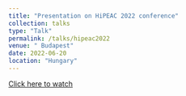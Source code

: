 ```yaml
---
title: "Presentation on HiPEAC 2022 conference"
collection: talks
type: "Talk"
permalink: /talks/hipeac2022
venue: " Budapest"
date: 2022-06-20
location: "Hungary"
---
```


[Click here to watch](http://midhunxavier.github.io/files/HiPEAC2022.pdf)
